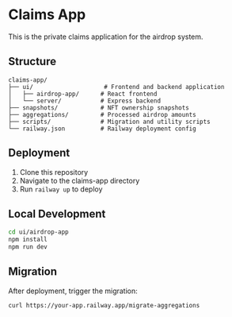 # Claims App

This is the private claims application for the airdrop system.

## Structure

```
claims-app/
├── ui/                    # Frontend and backend application
│   ├── airdrop-app/      # React frontend
│   └── server/           # Express backend
├── snapshots/            # NFT ownership snapshots
├── aggregations/         # Processed airdrop amounts
├── scripts/              # Migration and utility scripts
└── railway.json          # Railway deployment config
```

## Deployment

1. Clone this repository
2. Navigate to the claims-app directory
3. Run `railway up` to deploy

## Local Development

```bash
cd ui/airdrop-app
npm install
npm run dev
```

## Migration

After deployment, trigger the migration:

```bash
curl https://your-app.railway.app/migrate-aggregations
```